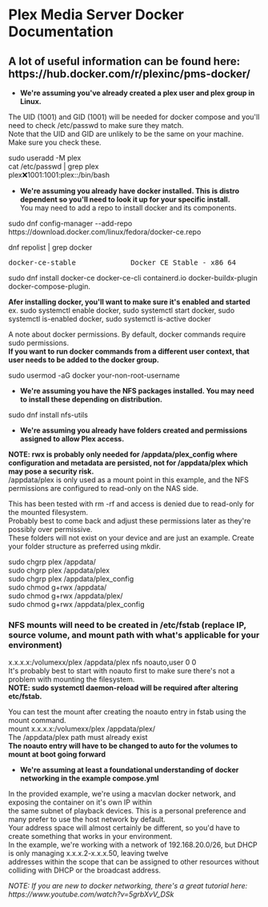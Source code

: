 # Plex Media Server Docker Documentation  
## A lot of useful information can be found here: https&#65279;://hub.docker.com/r/plexinc/pms-docker/  
- **We're assuming you've already created a plex user and plex group in Linux.** 

The UID (1001) and GID (1001) will be needed for docker compose and you'll need to check /etc/passwd to make sure they match. \
Note that the UID and GID are unlikely to be the same on your machine. Make sure you check these.

sudo useradd -M plex \
cat /etc/passwd | grep plex \
plex:x:1001:1001:plex::/bin/bash

- **We're assuming you already have docker installed. This is distro dependent so you'll need to look it up for your specific install.** \
You may need to add a repo to install docker and its components.

sudo dnf config-manager --add-repo https&#65279;://download.docker.com/linux/fedora/docker-ce.repo

dnf repolist | grep docker  
<pre>docker-ce-stable             Docker CE Stable - x86_64</pre>  

sudo dnf install docker-ce docker-ce-cli containerd.io docker-buildx-plugin docker-compose-plugin.

**Afer installing docker, you'll want to make sure it's enabled and started** \
ex. sudo systemctl enable docker, sudo systemctl start docker, sudo systemctl is-enabled docker, sudo systemctl is-active docker  

A note about docker permissions. By default, docker commands require sudo permissions. \
**If you want to run docker commands from a different user context, that user needs to be added to the docker group.**

sudo usermod -aG docker your-non-root-username

- **We're assuming you have the NFS packages installed. You may need to install these depending on distribution.**

sudo dnf install nfs-utils

- **We're assuming you already have folders created and permissions assigned to allow Plex access.**

**NOTE: rwx is probably only needed for /appdata/plex_config where configuration and metadata are persisted, not for /appdata/plex which may pose a security risk.** \
/appdata/plex is only used as a mount point in this example, and the NFS permissions are configured to read-only on the NAS side.

This has been tested with rm -rf and access is denied due to read-only for the mounted filesystem. \
Probably best to come back and adjust these permissions later as they're possibly over permissive. \
These folders will not exist on your device and are just an example. Create your folder structure as preferred using mkdir.

sudo chgrp plex /appdata/ \
sudo chgrp plex /appdata/plex \
sudo chgrp plex /appdata/plex_config \
sudo chmod g+rwx /appdata/ \
sudo chmod g+rwx /appdata/plex/ \
sudo chmod g+rwx /appdata/plex_config

### NFS mounts will need to be created in /etc/fstab (replace IP, source volume, and mount path with what's applicable for your environment)

x.x.x.x:/volumexx/plex /appdata/plex nfs noauto,user 0 0 \
It's probably best to start with noauto first to make sure there's not a problem with mounting the filesystem. \
**NOTE: sudo systemctl daemon-reload will be required after altering etc/fstab.**  

You can test the mount after creating the noauto entry in fstab using the mount command. \
mount x.x.x.x:/volumexx/plex /appdata/plex/ \
The /appdata/plex path must already exist \
**The noauto entry will have to be changed to auto for the volumes to mount at boot going forward**

- **We're assuming at least a foundational understanding of docker networking in the example compose.yml**

In the provided example, we're using a macvlan docker network, and exposing the container on it's own IP within \
the same subnet of playback devices. This is a personal preference and many prefer to use the host network by default. \
Your address space will almost certainly be different, so you'd have to create something that works in your environment. \
In the example, we're working with a network of 192.168.20.0/26, but DHCP is only managing x.x.x.2-x.x.x.50, leaving twelve \
addresses within the scope that can be assigned to other resources without colliding with DHCP or the broadcast address. 

*NOTE: If you are new to docker networking, there's a great tutorial here: https&#65279;://www&#65279;.youtube.com/watch?v=5grbXvV_DSk*